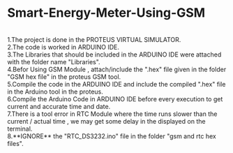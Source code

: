 # Smart-Energy-Meter-Using-GSM
<br>
1.The project is done in the PROTEUS VIRTUAL SIMULATOR.<br>
2.The code is worked in ARDUINO IDE. <br>
3.The Libraries that should be included in the ARDUINO IDE were attached with the folder name "Libraries".
<br>
4.Befor Using GSM Module , attach/include the ".hex" file given in the folder "GSM hex file" in the proteus GSM tool.
<br>
5.Compile the code in the ARDUINO IDE and include the compiled ".hex" file in the Arduino tool in the proteus.
<br>
6.Compile the Arduino Code in ARDUINO IDE before every execution to get current and accurate  time and date.
<br>
7.There is a tool error in RTC Module where the time runs slower than the current / actual time , we may get some delay in the displayed on the terminal.<br>
8.**IGNORE** the "RTC_DS3232.ino" file in the folder "gsm and rtc hex files".






